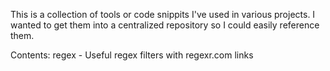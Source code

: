This is a collection of tools or code snippits I've used in various projects. I wanted to get them into a centralized repository so I could easily reference them.

Contents:
regex - Useful regex filters with regexr.com links